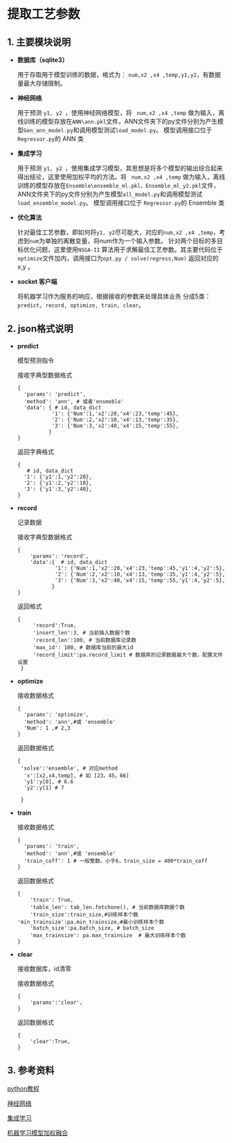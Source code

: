 # 提取工艺参数

## 1. 主要模块说明

- **数据库（sqlite3）**

  用于存取用于模型训练的数据，格式为： ` num,x2 ,x4 ,temp,y1,y2 `，有数据量最大存储限制。

- **神经网络**

  用于预测 `y1, y2 `，使用神经网络模型，将 ` num,x2 ,x4 ,temp` 做为输入，离线训练的模型存放在`ANN\ann.pkl`文件，ANN文件夹下的py文件分别为产生模型`Gen_ann_model.py`和调用模型测试`load_model.py`。 
  模型调用接口位于 `Regressor.py`的 ANN 类  

- **集成学习**

  用于预测 `y1, y2 `，使用集成学习模型，其思想是将多个模型的输出综合起来得出结论，这里使用加权平均的方法。将 ` num,x2 ,x4 ,temp` 做为输入，离线训练的模型存放在`Ensemble\ensemble_ml.pkl，Ensemble_ml_y2.pkl`文件，ANN文件夹下的py文件分别为产生模型`all_model.py`和调用模型测试`load_ensemble_model.py`。 
  模型调用接口位于 `Regressor.py`的 Ensemble 类 

- **优化算法**

  针对最佳工艺参数，即如何将`y1, y2`尽可能大，对应的`num,x2 ,x4 ,temp`，考虑到`num`为单独的离散变量，将num作为一个输入参数。
  针对两个目标的多目标优化问题，这里使用`NSGA-II` 算法用于求解最佳工艺参数。其主要代码位于`optimize`文件加内，调用接口为`opt.py / solve(regress,Num)` 返回对应的x,y 。
  
- **socket 客户端**

  将机器学习作为服务的响应，根据接收的参数来处理具体业务
  分成5类：`predict, record, optimize, train, clear`。


## 2. json格式说明

- **predict**

  模型预测指令
 
  接收字典型数据格式

  ```
  {
    'params': 'predict',
    'method': 'ann', # 或者'ensmeble'
    'data': { # id, data_dict
             '1': {'Num':1,'x2':20,'x4':23,'temp':45},
             '2': {'Num':2,'x2':10,'x4':13,'temp':35},
             '3': {'Num':3,'x2':40,'x4':15,'temp':55},
            }
  }
  ```
  返回字典格式
  ```
  {
     # id, data_dict
    '1': {'y1':1,'y2':20},
    '2': {'y1':2,'y2':10},
    '3': {'y1':3,'y2':40}, 
  }  
  ```

 - **record**
   
   记录数据

   接收字典型数据格式
   ```
   {
       'params': 'record',
       'data':{  # id, data_dict
               '1': {'Num':1,'x2':20,'x4':23,'temp':45,'y1':4,'y2':5},
               '2': {'Num':2,'x2':10,'x4':13,'temp':35,'y1':4,'y2':5},
               '3': {'Num':3,'x2':40,'x4':15,'temp':55,'y1':4,'y2':5},
              }
   }
   ```
   返回格式
   ```
   {
        'record':True, 
        'insert_len':3, # 当前插入数据个数
        'record_len':100, # 当前数据库记录数 
        'max_id': 100, # 数据库当前的最大id
        'record_limit':pa.record_limit # 数据库的记录数据最大个数，配置文件设置
    }
   ```
 - **optimize**
   
   接收数据格式
   ```
   {
     'params': 'optimize',
     'method': 'ann',#或 'ensemble'
     'Num': 1 ,# 2,3
   }
   ```
   返回数据格式
   ```
   {
    'solve':'ensemble', # 对应method
     'x':[x2,x4,temp], # 如 [23，45，66]
     'y1':y[0], # 6.6
     'y2':y[1] # 7
    
    }
   ```

- **train**

    接收数据格式
    ```
    {
      'params': 'train',
      'method': 'ann',#或 'ensemble'
      'train_coff': 1 # 一般整数，小于6，train_size = 400*train_coff 
    }
    ```
    返回数据格式
    ```
    {
        'train': True, 
        'table_len': tab_len.fetchone(), # 当前数据库数据个数
        'train_size':train_size,#训练样本个数  'min_trainsize':pa.min_trainsize,#最小训练样本个数  
        'batch_size':pa.batch_size, # batch_size
        'max_trainsize': pa.max_trainsize  # 最大训练样本个数  
    }
    ```

- **clear** 

  接收数据库，id清零

  接收数据格式
  ```
  {
      'params':'clear',
  }
  ```
  返回数据格式
  ```
  {
      'clear':True,
  }
  ```


## 3. 参考资料

<a href=https://www.runoob.com/python/python-tutorial.html>python教程</a>

 <a href=https://www.cnblogs.com/subconscious/p/5058741.html>神经网络</a>

<a href=https://blog.csdn.net/zwqjoy/article/details/80431496>集成学习</a>

<a href=https://blog.csdn.net/google19890102/article/details/46507387>机器学习模型加权融合</a>

